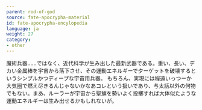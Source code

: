 ```yaml
---
parent: rod-of-god
source: fate-apocrypha-material
id: fate-apocrypha-encylopedia
language: ja
weight: 27
category:
- other
---
```


魔術兵器……ではなく、近代科学が生み出した最新武器である。重い、長い、デカい金属棒を宇宙から落下させ、その運動エネルギーで夕ーゲットを破壊するというシンプルかつディープな宇宙用兵器。
もちろん、実現には程遠いっつーか大気圏で燃え尽きるんじゃないかなあコレという扱いであり、与太話以外の何物でもない。まあ、ルーラーが宇宙から聖旗を勢いよく投擲すれば大体似たような運動エネルギーは生み出せるかもしれないが。
